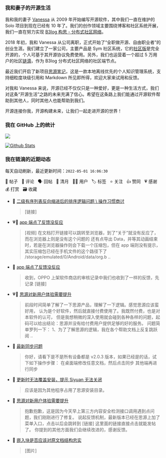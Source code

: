 ### 我和妻子的开源生活

我和我的妻子 [Vanessa](https://github.com/Vanessa219) 从 2009 年开始编写开源软件，其中我们一直在维护的 Solo 项目到现在已经有 10 年了。我们的创作领域主要围绕博客和社区系统开展，我们一直在努力实现 [B3log 构思 - 分布式社区网络](https://ld246.com/article/1546941897596)。

2018 年初，我和 Vanessa 从公司离职，正式开始了“全职做开源、自由职业者”的创业生涯。我们建立了一家公司，主要产品是 Sym 社区系统，它的[社区版](https://github.com/88250/symphony)是完全开源的，个人可基于其开源协议免费使用。另外，我们也运营着一个超过 5 万用户的社区[链滴](https://ld246.com)，作为 B3log 分布式社区网络的社区端节点。

最近我们开启了新项目[思源笔记](https://github.com/siyuan-note/siyuan)，这是一款本地离线优先的个人知识管理系统，支持细粒度块级引用和 Markdown 所见即所得，欢迎大家来试用和反馈。

对我和 Vanessa 来说，开源已经不仅仅只是一种爱好，更是一种生活方式，我们对这条“开源生活”之路的未来充满了信心。希望在这条路上我们能通过开源软件帮助到其他人，同时其他人也能帮助到我们。

开源连接你我，开源构建未来，让我们一起走进开源的世界！

### 我在 GitHub 上的统计

<a title="Hits" target="_blank" href="https://github.com/88250/88250"><img src="https://hits.b3log.org/88250/88250.svg"></a>

[![Github Stats](https://github-readme-stats.vercel.app/api?username=88250&theme=tokyonight&show_icons=true)](https://github.com/88250)

<!--events start -->

### 我在链滴的近期动态

每天自动刷新，最近更新时间：`2022-05-01 16:06:30`

📝 帖子 &nbsp; 💬 评论 &nbsp; 🗣 回帖 &nbsp; 🌙 清月 &nbsp; 👨‍💻 用户 &nbsp; 🏷️ 标签 &nbsp; ⭐️ 关注 &nbsp; 👍 赞同 &nbsp; 💗 感谢 &nbsp; 💰 打赏 &nbsp; 🗃 收藏

* 💬 [二级有序列表反向缩进后的排序逻辑问题 \ 操作习惯商讨](https://ld246.com/article/1651383096395/comment/1651384883863#comments)

  > [链接]
* 💗📝 [app 端点了反馈没反应](https://ld246.com/article/1651332503868)

  > [视频] 在文档打开链接可以跳转至浏览器，到了“关于”就没有反应了，而在浏览器上则是没有这个问题的 还有点导出 Data，并等其动画结束时，若是在浏览器操作则会下载一个压缩包，但在 app 端则没有提示，其实压缩包已经在手机文件的这个路径下了 /storage/emulated/0/Android/data/org.b ..
* 💬 [app 端点了反馈没反应](https://ld246.com/article/1651332503868/comment/1651375497112#comments)

  > 收到，OPPO 上架软件商店的审核记录中我们也收到了一样的反馈，先记录 [链接]
* 💗📝 [思源对新用户体验需要提升](https://ld246.com/article/1651372865338)

  > 前段时间简单了解了一下思源产品，理解了一下逻辑。感觉思源应该蛮好用， 认为是个好软件，然后就直接付费使用了。我既然付费，也是对本软件的认可， 但是我想稍微的深入使用就会碰到各种各样的问题，起码可以给出结论：思源并没有给付费用户提供足够的好的服务。 问题简单罗列一下： 1、为了了解思源的逻辑，我在各个帮助文档上反复跳跃阅 ..
* 💬 [最新同步问题](https://ld246.com/article/1651373077293/comment/1651373572901#comments)

  > 你好，请看下是不是所有设备都是 v2.0.3 版本，如果已经是的话，试下如下操作步骤： 在桌面端修改任意文档，然后点击同步 其他端再进行同步
* 💬 [更新时无法覆盖安装，提示 Siyuan 无法关闭](https://ld246.com/article/1651373246504/comment/1651373453270#comments)

  > 应该是因为其他程序占用了思源安装目录。
* 💬 [思源对新用户体验需要提升](https://ld246.com/article/1651372865338/comment/1651373304861#comments)

  > 抱歉抱歉，这是因为今天早上第三方内容安全检测接口调用遇到点问题，我们刚刚进行了修复。 说起反馈机制，最新版本已经在思源上加了菜单入口，点击以后会跳转到 [链接] 这里面的链接直接点击就能发帖了。 你提到的其他方面我们会继续改进的，感谢反馈。
* 💬 [嵌入块是否应该对原文档结构忠实](https://ld246.com/article/1651299311542/comment/1651368487563#comments)

  > [图片]


<!--events end -->
